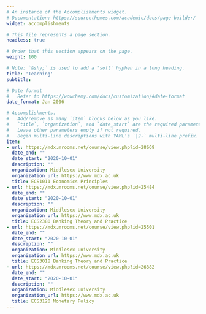 ```yaml
---
# An instance of the Accomplishments widget.
# Documentation: https://sourcethemes.com/academic/docs/page-builder/
widget: accomplishments

# This file represents a page section.
headless: true

# Order that this section appears on the page.
weight: 100

# Note: `&shy;` is used to add a 'soft' hyphen in a long heading.
title: 'Teaching'
subtitle:

# Date format
#   Refer to https://wowchemy.com/docs/customization/#date-format
date_format: Jan 2006

# Accomplishments.
#   Add/remove as many `item` blocks below as you like.
#   `title`, `organization`, and `date_start` are the required parameters.
#   Leave other parameters empty if not required.
#   Begin multi-line descriptions with YAML's `|2-` multi-line prefix.
item:
- url: https://mdx.mrooms.net/course/view.php?id=28669
  date_end: ""
  date_start: "2020-10-01"
  description: ""
  organization: Middlesex University
  organization_url: https://www.mdx.ac.uk
  title: ECS1011 Economics Principles
- url: https://mdx.mrooms.net/course/view.php?id=25484
  date_end: ""
  date_start: "2020-10-01"
  description: ""
  organization: Middlesex University
  organization_url: https://www.mdx.ac.uk
  title: ECS2380 Banking Theory and Practice
- url: https://mdx.mrooms.net/course/view.php?id=25501
  date_end: ""
  date_start: "2020-10-01"
  description: ""
  organization: Middlesex University
  organization_url: https://www.mdx.ac.uk
  title: ECS3018 Banking Theory and Practice
- url: https://mdx.mrooms.net/course/view.php?id=26382
  date_end: ""
  date_start: "2020-10-01"
  description: ""
  organization: Middlesex University
  organization_url: https://www.mdx.ac.uk
  title: ECS3120 Monetary Policy
---
```

